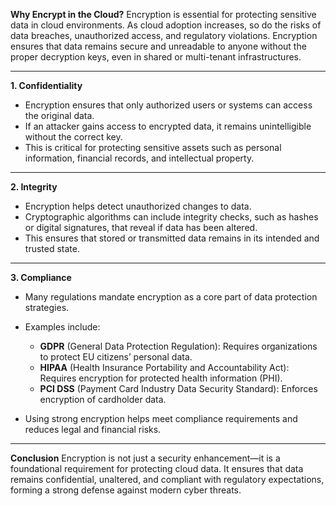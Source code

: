 **Why Encrypt in the Cloud?**
Encryption is essential for protecting sensitive data in cloud environments. As cloud adoption increases, so do the risks of data breaches, unauthorized access, and regulatory violations. Encryption ensures that data remains secure and unreadable to anyone without the proper decryption keys, even in shared or multi-tenant infrastructures.

---

**1. Confidentiality**

* Encryption ensures that only authorized users or systems can access the original data.
* If an attacker gains access to encrypted data, it remains unintelligible without the correct key.
* This is critical for protecting sensitive assets such as personal information, financial records, and intellectual property.

---

**2. Integrity**

* Encryption helps detect unauthorized changes to data.
* Cryptographic algorithms can include integrity checks, such as hashes or digital signatures, that reveal if data has been altered.
* This ensures that stored or transmitted data remains in its intended and trusted state.

---

**3. Compliance**

* Many regulations mandate encryption as a core part of data protection strategies.
* Examples include:

  * **GDPR** (General Data Protection Regulation): Requires organizations to protect EU citizens’ personal data.
  * **HIPAA** (Health Insurance Portability and Accountability Act): Requires encryption for protected health information (PHI).
  * **PCI DSS** (Payment Card Industry Data Security Standard): Enforces encryption of cardholder data.
* Using strong encryption helps meet compliance requirements and reduces legal and financial risks.

---

**Conclusion**
Encryption is not just a security enhancement—it is a foundational requirement for protecting cloud data. It ensures that data remains confidential, unaltered, and compliant with regulatory expectations, forming a strong defense against modern cyber threats.
